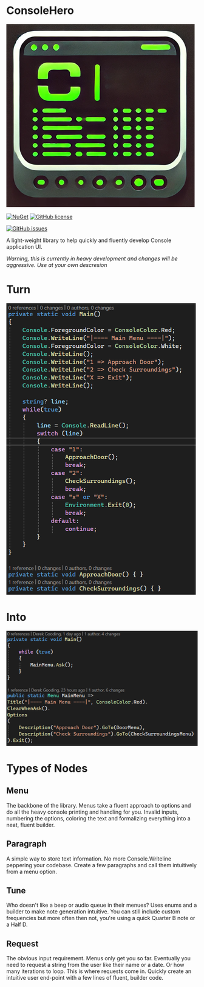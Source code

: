 # ConsoleHero
![Icon](https://github.com/DerekGooding/ConsoleHero/blob/master/ConsoleHero/assets/icon.png)

[![NuGet](https://img.shields.io/nuget/v/ConsoleHero.svg)](https://www.nuget.org/packages/ConsoleHero/) 
[![GitHub license](https://img.shields.io/github/license/DerekGooding/ConsoleHero?color=blue)](https://github.com/DerekGooding/ConsoleHero/blob/master/LICENSE)
<!---[![GitHub stars](https://img.shields.io/github/stars/DerekGooding/ConsoleHero?logo=github&style=flat)](https://github.com/modernuo/ModernUO/stargazers)-->
[![GitHub issues](https://img.shields.io/github/issues/DerekGooding/ConsoleHero?logo=github)](https://github.com/DerekGooding/ConsoleHero/issues)
<!---[![GitHub build](https://img.shields.io/github/actions/workflow/status/DerekGooding/ConsoleHero/build-test.yml?branch=main&logo=github)](https://github.com/DerekGooding/ConsoleHero/actions)-->

A light-weight library to help quickly and fluently develop Console application UI. 

*Warning, this is currently in heavy development and changes will be aggressive. Use at your own descresion*

# Turn
![Before](https://github.com/DerekGooding/ConsoleHero/blob/master/ReadmeImages/Before.png)

# Into

![After](https://github.com/DerekGooding/ConsoleHero/blob/master/ReadmeImages/After.png)

# Types of Nodes
## Menu
  The backbone of the library. Menus take a fluent approach to options and do all the heavy console printing and handling for you. Invalid inputs, numbering the options, coloring the text and formalizing everything into a neat, fluent builder. 
## Paragraph
  A simple way to store text information. No more Console.Writeline peppering your codebase. Create a few paragraphs and call them intuitively from a menu option. 
## Tune
  Who doesn't like a beep or audio queue in their menues? Uses enums and a builder to make note generation intuitive. You can still include custom frequencies but more often then not, you're using a quick Quarter B note or a Half D. 
## Request
  The obvious input requirement. Menus only get you so far. Eventually you need to request a string from the user like their name or a date. Or how many iterations to loop. This is where requests come in. Quickly create an intuitive user end-point with a few lines of fluent, builder code. 

